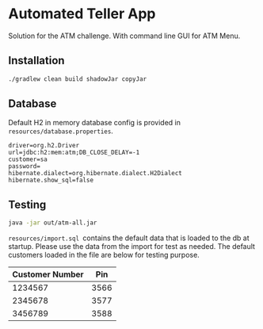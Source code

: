 # Automated Teller App
Solution for the ATM challenge.
With command line GUI for ATM Menu.

## Installation
```bash
./gradlew clean build shadowJar copyJar
```
## Database 
Default H2 in memory database config is provided in `resources/database.properties`.
```
driver=org.h2.Driver
url=jdbc:h2:mem:atm;DB_CLOSE_DELAY=-1
customer=sa
password=
hibernate.dialect=org.hibernate.dialect.H2Dialect
hibernate.show_sql=false
```
## Testing
```bash
java -jar out/atm-all.jar
```
`resources/import.sql `contains the default data that is loaded to the db at startup. Please use the data from the import for test as needed.
The default customers loaded in the file are below for testing purpose.

| Customer Number | Pin           |
| --------------- |:-------------:|
| 1234567         | 3566          | 
| 2345678         | 3577          |  
| 3456789         | 3588          | 